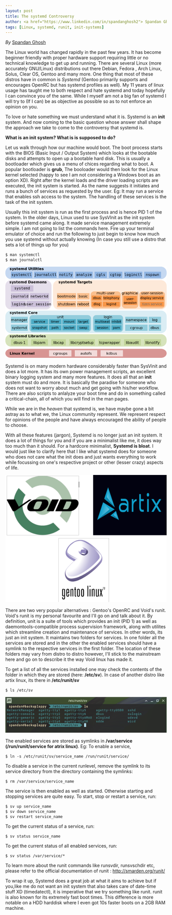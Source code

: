 ```yaml
---
layout: post
title: The systemd Controversy
author: <a href="https://www.linkedin.com/in/spandanghosh2"> Spandan Ghosh </a>
tags: [Linux, systemd, runit, init-systems]
---
```



*By* [Spandan Ghosh](https://www.linkedin.com/in/spandanghosh2)


The Linux world has changed rapidly in the past few years. It has become beginner friendly with proper hardware support requiring little or no technical knowledge to get up and running. There are several Linux (more accurately GNU/Linux) distributions out there Debian, Fedora , Arch Linux, Solus, Clear OS, Gentoo and many more. One thing that most of these distros have in common is *Systemd* (Gentoo primarily supports and encourages OpenRC but has systemd profiles as well). My 11 years of linux usage has taught me to both respect and hate systemd and today hopefully I can convince you of the same. While I myself am not a big fan of systemd I will try to (If I can) be as objective as possible so as to not enforce an opinion on you. 

To love or hate something we must understand what it is. Systemd is an **init** system. And now coming to the basic question whose answer shall shape the approach we take to come to the controversy that systemd is.

**What is an init system? What is is supposed to do?**

Let us walk through how our machine would boot. The boot process starts with the BIOS (Basic Input / Output System) which looks at the bootable disks and attempts to open up a bootable hard disk. This is usually a bootloader which gives us a menu of chices regarding what to boot. A popular bootloader is **grub**, The booloader would then look for the Linux kernel selected (happy to see I am not considering a Windows boot as an option XD). Right after the kernel loads and the driver loading scripts are executed, the init system is started. As the name suggests it initiates and runs a bunch of services as requested by the user. Eg: It may run a service that enables ssh access to the system. The handling of these services is the task of the init system.

Usually this init system is run as the first process and is hence PID 1 of the system. In the older days, Linux used to use SysVInit as the init system before systemd came along. It made service management extremely simple. I am not going to list the commands here. Fire up your terminal emulator of choice and run the following to just begin to know how much you use systemd without actually knowing (In case you still use a distro that sets a lot of things up for you)
```
$ man systemctl
$ man journalctl
```

![Systemd Components](/spandan/linux/systemd/Systemd-components.png)

Systemd is on many modern hardware considerably faster than SysVinit and does a lot more. It has its own power management scripts, an excellent binary logging system and many more features. It does all that an **init** system must do and more. It is basically the paradise for someone who does not want to worry about much and get going with his/her workflow. There are also scripts to anlalyze your boot time and do in something called a critical-chain, all of which you will find in the man pages.

While we are in the *heaven* that systemd is, we have maybe gone a bit astray as to what we, the Linux community represent. We represent respect for opinions of the people and have always encouraged the ability of people to choose.

With all these features (jargon), Systemd is no longer just an init system. It does a lot of things for you and if you are a minimalist like me, it does way too much than it should. For a hardcore minimalist, **Systemd is bloat**. I would just like to clarify here that I like what systemd does for someone who does not care what the init does and just wants everything to work while focussing on one's respective project or other (lesser crazy) aspects of life.

![Systemd Logs](/spandan/linux/systemd/logs.png)

There are two very popular alternatives : Gentoo's OpenRC and Void's runit. Void's runit is my personal favourite and I'll go on and talk about it. By definition, unit is a suite of tools which provides an init (PID 1) as well as daemontools-compatible process supervision framework, along with utilites which streamline creation and maintenance of services. In other words, its just an init system. It maintains two folders for services. In one folder all the services are stored and in the other the enabled services should have a symlink to the respective services in the first folder. The location of these folders may vary from distro to distro however, I'll stick to the mainstream here and go on to describe it the way Void linux has made it.

To get a list of all the services installed one may check the contents of the folder in which they are stored (here: **/etc/sv**).
In case of another distro like artix linux, its there in **/etc/runit/sv**

```
$ ls /etc/sv
```

![Screenshot](/spandan/linux/systemd/Screenshot_2019-08-13_22-57-29.png)

The enabled services are stored as symlinks in **/var/service (/run/runit/service for atrix linux)**.
Eg: To enable a service,

```
$ ln -s /etc/runit/sv/service_name /run/runit/service/
```

To disable a service in the current runlevel, remove the symlink to its service directory from the directory containing the symlinks:

```
$ rm /var/service/service_name
```

The service is then enabled as well as started. Otherwise starting and stopping services are quite easy.
To start, stop or restart a service, run:

```
$ sv up service_name
$ sv down service_name
$ sv restart service_name
```

To get the current status of a service, run:

```
$ sv status service_name
```

To get the current status of all enabled services, run:

```
$ sv status /var/service/*
```

To learn more about the runit commands like runsvdir, runsvschdir etc, please refer to the official documentation of runit : http://smarden.org/runit/

To wrap it up, Systemd does a great job at what it aims to achieve but if you,like me do not want an init system that also takes care of date-time stuff XD (timedatectl), it is imperative that we try something like runit. runit is also known for its extremely fast boot times. This difference is more notable on a HDD harddisk where I even got 10s faster boots on a 2GB RAM machine.

